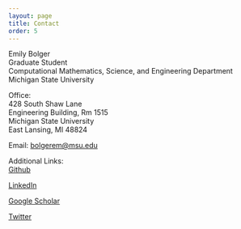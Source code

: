 ```yaml
---
layout: page
title: Contact
order: 5
---
```


Emily Bolger  
Graduate Student  
Computational Mathematics, Science, and Engineering Department  
Michigan State University   

Office:  
428 South Shaw Lane  
Engineering Building, Rm 1515  
Michigan State University  
East Lansing, MI 48824  

Email: bolgerem@msu.edu  


Additional Links:  
<a href="https://github.com/egbolger" target = "_blank"> Github </a>

<a href="https://www.linkedin.com/in/emily-bolger-58a47214b/ " target = "_blank"> LinkedIn </a>

<a href="https://scholar.google.com/citations?user=Dm4mbusAAAAJ&hl=en&oi=ao" target = "_blank"> Google Scholar </a>

<a href="https://twitter.com/ebolger06" target = "_blank"> Twitter</a>

